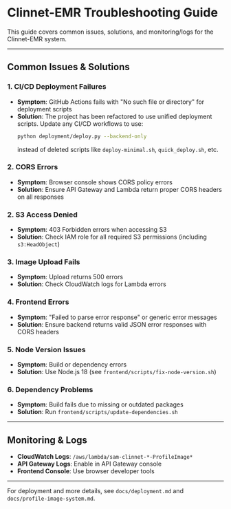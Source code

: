 # Clinnet-EMR Troubleshooting Guide

This guide covers common issues, solutions, and monitoring/logs for the Clinnet-EMR system.

---

## Common Issues & Solutions

### 1. CI/CD Deployment Failures

- **Symptom**: GitHub Actions fails with "No such file or directory" for deployment scripts
- **Solution**: The project has been refactored to use unified deployment scripts. Update any CI/CD workflows to use:
  ```bash
  python deployment/deploy.py --backend-only
  ```
  instead of deleted scripts like `deploy-minimal.sh`, `quick_deploy.sh`, etc.

### 2. CORS Errors

- **Symptom**: Browser console shows CORS policy errors
- **Solution**: Ensure API Gateway and Lambda return proper CORS headers on all responses

### 2. S3 Access Denied

- **Symptom**: 403 Forbidden errors when accessing S3
- **Solution**: Check IAM role for all required S3 permissions (including `s3:HeadObject`)

### 3. Image Upload Fails

- **Symptom**: Upload returns 500 errors
- **Solution**: Check CloudWatch logs for Lambda errors

### 4. Frontend Errors

- **Symptom**: "Failed to parse error response" or generic error messages
- **Solution**: Ensure backend returns valid JSON error responses with CORS headers

### 5. Node Version Issues

- **Symptom**: Build or dependency errors
- **Solution**: Use Node.js 18 (see `frontend/scripts/fix-node-version.sh`)

### 6. Dependency Problems

- **Symptom**: Build fails due to missing or outdated packages
- **Solution**: Run `frontend/scripts/update-dependencies.sh`

---

## Monitoring & Logs

- **CloudWatch Logs**: `/aws/lambda/sam-clinnet-*-ProfileImage*`
- **API Gateway Logs**: Enable in API Gateway console
- **Frontend Console**: Use browser developer tools

---

For deployment and more details, see `docs/deployment.md` and `docs/profile-image-system.md`.
